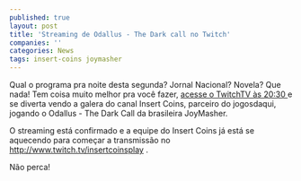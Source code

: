 ```yaml
---
published: true
layout: post
title: 'Streaming de Odallus - The Dark call no Twitch'
companies: ''
categories: News
tags: insert-coins joymasher
---
```

Qual o programa pra noite desta segunda? Jornal Nacional? Novela? Que nada! Tem coisa muito melhor pra você fazer, <a href="http://www.twitch.tv/insertcoinsplay">acesse o TwitchTV às 20:30 </a>
e se diverta vendo a galera do canal Insert Coins, parceiro do jogosdaqui, jogando o Odallus - The Dark Call da brasileira JoyMasher.




O streaming está confirmado e a equipe do Insert Coins já está se aquecendo para começar a transmissão no <a href="http://www.twitch.tv/insertcoinsplay" target="_blank">http://www.twitch.tv/insertcoinsplay</a>
.

Não perca!